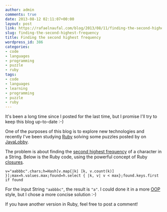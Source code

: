 ```yaml
---
author: admin
comments: true
date: 2013-08-12 02:11:07+00:00
layout: post
link: https://rafaelnaufal.com/blog/2013/08/11/finding-the-second-highest-frequency/
slug: finding-the-second-highest-frequency
title: Finding the second highest frequency
wordpress_id: 386
categories:
- code
- languages
- programming
- puzzle
- ruby
tags:
- code
- languages
- learning
- programming
- puzzle
- ruby
---
```


It's been a long time since I posted for the last time, but I promise I'll try to keep this blog up-to-date :-)

One of the purposes of this blog is to explore new technologies and recently I've been studying [Ruby](http://www.ruby-lang.org/) solving some puzzles posted by [](http://java.dzone.com/users/jsugrue) on [JavaLobby](http://java.dzone.com/).

The problem is about finding the [second highest frequency](http://java.dzone.com/articles/thursday-code-puzzler-second) of a character in a String. Below is the Ruby code, using the powerful concept of Ruby [closures](http://en.wikipedia.org/wiki/Closure_%28computer_science%29).


    
    v="aabbbc".chars;h=Hash[v.map{|k| [k, v.count(k)] }];max=h.values.max;found=h.select { |k, v| v < max};found.keys.first if found



For the input String `"aabbbc"`, the result is `"a"`. I could done it in a more [OOP](http://en.wikipedia.org/wiki/Object-oriented_programming) style, but I chose a more concise solution :-)

If you have another version in Ruby, feel free to post a comment!
